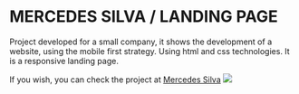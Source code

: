 # MERCEDES SILVA / LANDING PAGE
Project developed for a small company, it shows the development of a website, using the mobile first strategy. Using html and css technologies. It is a responsive landing page.

If you wish, you can check the project at  [Mercedes Silva](http://https://tristanvenegas.github.io/Mercedes-Silva---Landing-Page/ "Mercedes Silva")
![](https://www.damos.co/fotosnoticias/mac_que_es_una_landing_page_o_pagina_de_aterrizaje_1544133467.png)
